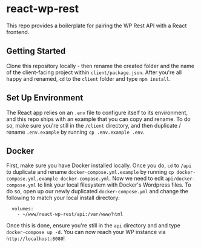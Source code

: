 # react-wp-rest
This repo provides a boilerplate for pairing the WP Rest API with a React frontend.  

## Getting Started
Clone this repository locally - then rename the created folder and the name of the client-facing project within `client/package.json`.  After you're all happy and renamed, `cd` to the `client` folder and type `npm install`.

## Set Up Environment
The React app relies on an `.env` file to configure itself to its environment, and this repo ships with an example that you can copy and rename.  To do so, make sure you're still in the `/client` directory, and then duplicate / rename `.env.example` by running `cp .env.example .env`.

## Docker
First, make sure you have Docker installed locally.  Once you do, `cd` to `/api` to duplicate and rename `docker-compose.yml.example` by running `cp docker-compose.yml.example docker-compose.yml`.  Now we need to edit `api/docker-compose.yml` to link your local filesystem with Docker's Wordpress files.  To do so, open up our newly duplicated `docker-compose.yml` and change the following to match your local install directory:

````
  volumes: 
    - ~/www/react-wp-rest/api:/var/www/html
````

Once this is done, ensure you're still in the `api` directory and and type `docker-compose up -d`.  You can now reach your WP instance via `http://localhost:8080`!

